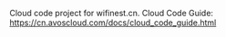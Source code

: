 Cloud code project for wifinest.cn. Cloud Code Guide: https://cn.avoscloud.com/docs/cloud_code_guide.html